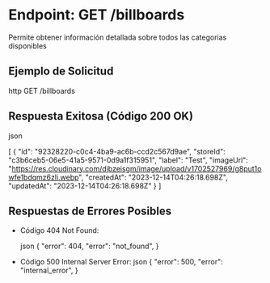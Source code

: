# Endpoint: GET /billboards

Permite obtener información detallada sobre todos las categorias disponibles


## Ejemplo de Solicitud
http
GET /billboards


## Respuesta Exitosa (Código 200 OK)
json

[
  {
    "id": "92328220-c0c4-4ba9-ac6b-ccd2c567d9ae",
    "storeId": "c3b6ceb5-06e5-41a5-9571-0d9a1f315951",
    "label": "Test",
    "imageUrl": "https://res.cloudinary.com/djbzeisgm/image/upload/v1702527969/g8put1owfe1bdqmz6zli.webp",
    "createdAt": "2023-12-14T04:26:18.698Z",
    "updatedAt": "2023-12-14T04:26:18.698Z"
  }
]

## Respuestas de Errores Posibles
- Código 404 Not Found:

  json
  {
  "error": 404,
  "error": "not_found",
}

  

- Código 500 Internal Server Error:
  json
  {
    "error": 500,
    "error": "internal_error",
  }
  